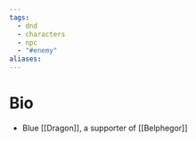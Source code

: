 ```yaml
---
tags:
  - dnd
  - characters
  - npc
  - "#enemy"
aliases:
---
```

# Bio
- Blue [[Dragon]], a supporter of [[Belphegor]]